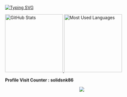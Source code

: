 [![Typing SVG](https://readme-typing-svg.herokuapp.com?font=Fira+Code&pause=1000&color=637CF7&width=435&lines=Hi!!+Welcome,+my+name+is+Gabriel+%E3%83%84;I'm+a+Full+stack+Developer+;From+Argentina+%F0%9F%A7%89)](https://git.io/typing-svg)

 <a href="#">
    <img height="190rem" alt="GitHub Stats" src="https://github-readme-stats.vercel.app/api?username=solidsnk86&show_icons=true&title_color=007acc&icon_color=007acc&text_color=007acc&bg_color=00000000&border_radius=15&border_color=00000000&count_private=true&hide=contribs&hide_rank=true"/>
  </a>

 <a href="#">
    <img height="190rem" alt="Most Used Languages" src="https://github-readme-stats.vercel.app/api/top-langs/?username=solidsnk86&langs_count=6&layout=compact&title_color=007acc&icon_color=007acc&text_color=007acc&bg_color=00000000&border_radius=15&border_color=00000000&hide=jupyter%20notebook"/>
  </a>

<strong>Profile Visit Counter : solidsnk86</strong></span></p>
<div style="display="flex;" align="center">
<p align="center"><img src="https://profile-counter.glitch.me/solidsnk86/count.svg" /></p></div>
